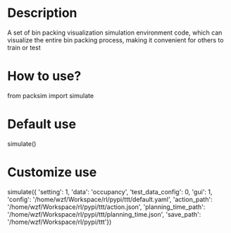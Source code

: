 # Description
A set of bin packing visualization simulation environment code, which can visualize the entire bin packing process, making it convenient for others to train or test

# How to use?
from packsim import simulate

# Default use
simulate()

# Customize use
simulate({ 'setting': 1, 'data': 'occupancy', 'test_data_config': 0, 'gui': 1, 'config': '/home/wzf/Workspace/rl/pypi/ttt/default.yaml', 'action_path': '/home/wzf/Workspace/rl/pypi/ttt/action.json', 'planning_time_path': '/home/wzf/Workspace/rl/pypi/ttt/planning_time.json', 'save_path': '/home/wzf/Workspace/rl/pypi/ttt'})

